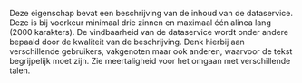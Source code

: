 Deze eigenschap bevat een beschrijving van de inhoud van de dataservice. Deze is bij voorkeur minimaal drie zinnen en maximaal één alinea lang (2000 karakters). De vindbaarheid van de dataservice wordt onder andere bepaald door de kwaliteit van de beschrijving. Denk hierbij aan verschillende gebruikers, vakgenoten maar ook anderen, waarvoor de tekst begrijpelijk moet zijn.
Zie meertaligheid voor het omgaan met verschillende talen.
